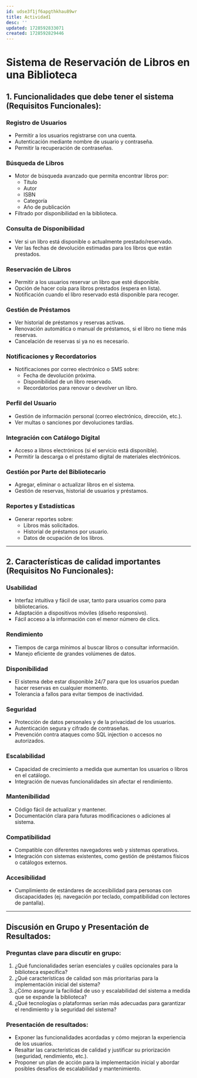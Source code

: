 ```yaml
---
id: udse3f1jf6apgthkhau89wr
title: Actividad1
desc: ''
updated: 1728592833071
created: 1728592829446
---
```

# Sistema de Reservación de Libros en una Biblioteca

## 1. Funcionalidades que debe tener el sistema (Requisitos Funcionales):

### Registro de Usuarios
- Permitir a los usuarios registrarse con una cuenta.
- Autenticación mediante nombre de usuario y contraseña.
- Permitir la recuperación de contraseñas.

### Búsqueda de Libros
- Motor de búsqueda avanzado que permita encontrar libros por:
  - Título
  - Autor
  - ISBN
  - Categoría
  - Año de publicación
- Filtrado por disponibilidad en la biblioteca.

### Consulta de Disponibilidad
- Ver si un libro está disponible o actualmente prestado/reservado.
- Ver las fechas de devolución estimadas para los libros que están prestados.

### Reservación de Libros
- Permitir a los usuarios reservar un libro que esté disponible.
- Opción de hacer cola para libros prestados (espera en lista).
- Notificación cuando el libro reservado está disponible para recoger.

### Gestión de Préstamos
- Ver historial de préstamos y reservas activas.
- Renovación automática o manual de préstamos, si el libro no tiene más reservas.
- Cancelación de reservas si ya no es necesario.

### Notificaciones y Recordatorios
- Notificaciones por correo electrónico o SMS sobre:
  - Fecha de devolución próxima.
  - Disponibilidad de un libro reservado.
  - Recordatorios para renovar o devolver un libro.

### Perfil del Usuario
- Gestión de información personal (correo electrónico, dirección, etc.).
- Ver multas o sanciones por devoluciones tardías.

### Integración con Catálogo Digital
- Acceso a libros electrónicos (si el servicio está disponible).
- Permitir la descarga o el préstamo digital de materiales electrónicos.

### Gestión por Parte del Bibliotecario
- Agregar, eliminar o actualizar libros en el sistema.
- Gestión de reservas, historial de usuarios y préstamos.

### Reportes y Estadísticas
- Generar reportes sobre:
  - Libros más solicitados.
  - Historial de préstamos por usuario.
  - Datos de ocupación de los libros.

---

## 2. Características de calidad importantes (Requisitos No Funcionales):

### Usabilidad
- Interfaz intuitiva y fácil de usar, tanto para usuarios como para bibliotecarios.
- Adaptación a dispositivos móviles (diseño responsivo).
- Fácil acceso a la información con el menor número de clics.

### Rendimiento
- Tiempos de carga mínimos al buscar libros o consultar información.
- Manejo eficiente de grandes volúmenes de datos.

### Disponibilidad
- El sistema debe estar disponible 24/7 para que los usuarios puedan hacer reservas en cualquier momento.
- Tolerancia a fallos para evitar tiempos de inactividad.

### Seguridad
- Protección de datos personales y de la privacidad de los usuarios.
- Autenticación segura y cifrado de contraseñas.
- Prevención contra ataques como SQL injection o accesos no autorizados.

### Escalabilidad
- Capacidad de crecimiento a medida que aumentan los usuarios o libros en el catálogo.
- Integración de nuevas funcionalidades sin afectar el rendimiento.

### Mantenibilidad
- Código fácil de actualizar y mantener.
- Documentación clara para futuras modificaciones o adiciones al sistema.

### Compatibilidad
- Compatible con diferentes navegadores web y sistemas operativos.
- Integración con sistemas existentes, como gestión de préstamos físicos o catálogos externos.

### Accesibilidad
- Cumplimiento de estándares de accesibilidad para personas con discapacidades (ej. navegación por teclado, compatibilidad con lectores de pantalla).

---

## Discusión en Grupo y Presentación de Resultados:

### Preguntas clave para discutir en grupo:
1. ¿Qué funcionalidades serían esenciales y cuáles opcionales para la biblioteca específica?
2. ¿Qué características de calidad son más prioritarias para la implementación inicial del sistema?
3. ¿Cómo asegurar la facilidad de uso y escalabilidad del sistema a medida que se expande la biblioteca?
4. ¿Qué tecnologías o plataformas serían más adecuadas para garantizar el rendimiento y la seguridad del sistema?

### Presentación de resultados:
- Exponer las funcionalidades acordadas y cómo mejoran la experiencia de los usuarios.
- Resaltar las características de calidad y justificar su priorización (seguridad, rendimiento, etc.).
- Proponer un plan de acción para la implementación inicial y abordar posibles desafíos de escalabilidad y mantenimiento.
